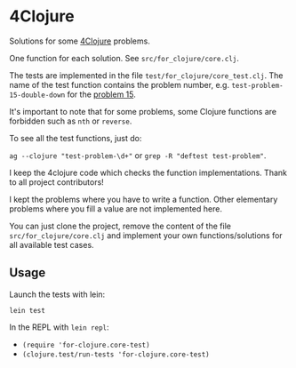 # 4Clojure

Solutions for some [4Clojure](https://4clojure.com) problems.

One function for each solution. See `src/for_clojure/core.clj`.

The tests are implemented in the file `test/for_clojure/core_test.clj`. The name
of the test function contains the problem number,
e.g. `test-problem-15-double-down` for
the [problem 15](https://www.4clojure.com/problem/15).

It's important to note that for some problems, some Clojure functions are
forbidden such as `nth` or `reverse`.

To see all the test functions, just do:

`ag --clojure "test-problem-\d+"` or `grep -R "deftest test-problem"`.

I keep the 4clojure code which checks the function implementations. Thank to all
project contributors!

I kept the problems where you have to write a function. Other elementary
problems where you fill a value are not implemented here.

You can just clone the project, remove the content of the file
`src/for_clojure/core.clj` and implement your own functions/solutions for
all available test cases.

## Usage

Launch the tests with lein:

`lein test`

In the REPL with `lein repl`:

- `(require 'for-clojure.core-test)`
- `(clojure.test/run-tests 'for-clojure.core-test)`
